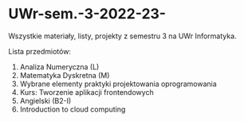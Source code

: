 # UWr-sem.-3-2022-23-
Wszystkie materiały, listy, projekty z semestru 3 na UWr Informatyka.

Lista przedmiotów:
1. Analiza Numeryczna (L)
2. Matematyka Dyskretna (M)
3. Wybrane elementy praktyki projektowania oprogramowania
4. Kurs: Tworzenie aplikacji frontendowych
5. Angielski (B2-I)
6. Introduction to cloud computing
